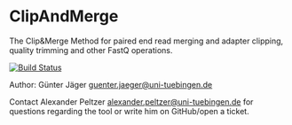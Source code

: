 # ClipAndMerge
The Clip&amp;Merge Method for paired end read merging and adapter clipping, quality trimming and other FastQ operations. 

[![Build Status](https://lambda.informatik.uni-tuebingen.de/jenkins/view/EAGER/job/ClipAndMerge/badge/icon)](https://lambda.informatik.uni-tuebingen.de/jenkins/view/EAGER/job/ClipAndMerge/)

Author: Günter Jäger <guenter.jaeger@uni-tuebingen.de>

Contact Alexander Peltzer <alexander.peltzer@uni-tuebingen.de> for questions regarding the tool or write him on GitHub/open a ticket.
